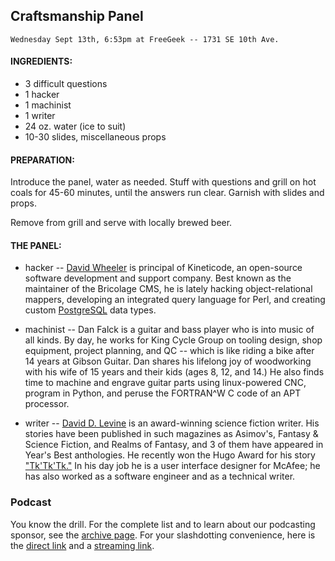 ## Craftsmanship Panel

    Wednesday Sept 13th, 6:53pm at FreeGeek -- 1731 SE 10th Ave.

#### INGREDIENTS:

* 3 difficult questions
* 1 hacker
* 1 machinist
* 1 writer
* 24 oz. water (ice to suit)
* 10-30 slides, miscellaneous props

#### PREPARATION:

Introduce the panel, water as needed.  Stuff with questions and
grill on hot coals for 45-60 minutes, until the answers run clear.
Garnish with slides and props.

Remove from grill and serve with locally brewed beer.

#### THE PANEL:

* hacker -- [David Wheeler](http://kineticode.com) is principal of Kineticode, an open-source software development and support company. Best known as the maintainer of the Bricolage CMS, he is lately hacking object-relational mappers, developing an integrated query language for Perl, and creating custom [PostgreSQL](/PostgreSQL) data types.

* machinist -- Dan Falck is a guitar and bass player who is into music of all kinds. By day, he works for King Cycle Group on tooling design, shop equipment, project planning, and QC -- which is like riding a bike after 14 years at Gibson Guitar.  Dan shares his lifelong joy of woodworking with his wife of 15 years and their kids (ages 8, 12, and 14.)  He also finds time to machine and engrave guitar parts using linux-powered CNC, program in Python, and peruse the FORTRAN^W C code of an APT processor.

* writer -- [David D. Levine](http://www.bentopress.com) is an award-winning science fiction writer.  His stories have been published in such magazines as Asimov's, Fantasy & Science Fiction, and Realms of Fantasy, and 3 of them have appeared in Year's Best anthologies.  He recently won the Hugo Award for his story ["Tk'Tk'Tk."](http://www.asimovs.com/_issue_0604_5/tk.shtml) In his day job he is a user interface designer for McAfee; he has also worked as a software engineer and as a technical writer.

### Podcast

You know the drill.  For the complete list and to learn about our podcasting sponsor, see the [archive page](http://pdxpm.podasp.com/archive.html?pname=meetings.xml).  For your slashdotting convenience, here is the
[direct link](http://www.podasp.com/episodes/P/PD/PDX.pm/1013.mp3) and a
[streaming link](http://podasp.com:8000/P/PD/PDX.pm/1013.mp3.m3u).
